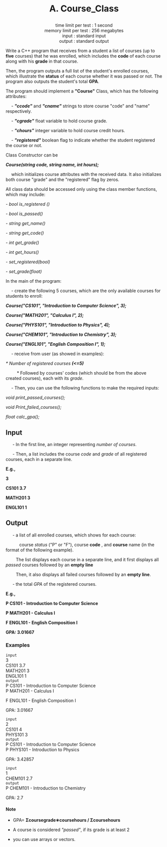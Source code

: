 # <p align="center"> A. Course_Class </p>

<p align="center"> time limit per test : 1 second<br>
memory limit per test : 256 megabytes<br>
input : standard input<br>
output : standard output <br> </p>

Write a C++ program that receives from a student a list of courses (up to **five** courses) that he was enrolled, which includes the **code** of each course along with his **grade** in that course.

Then, the program outputs a full list of the student's enrolled courses, which illustrate the **status** of each course whether it was passed or not. The program also outputs the student's total **GPA**.

The program should implement a **"Course"** Class, which has the following attributes:

   - 
_**"ccode"**_ and 
_**"cname"**_ strings to store course "code" and "name" respectively.

   - 
_**"cgrade"**_ float variable to hold course grade.

   - 
_**"chours"**_ integer variable to hold course credit hours.

   - 
_**"registered"**_ boolean flag to indicate whether the student registered the course or not.

Class Constructor can be

_**Course(string code, string name, int hours);**_

   which initializes course attributes with the received data. It also initializes both course "grade" and the "registered" flag by zeros.

All class data should be accessed only using the class member functions, which may include:

_- bool is_registered ()_

_- bool is_passed()_

_- string get_name()_

_- string get_code()_

_- int get_grade()_

_- int get_hours()_

_- set_registered(bool)_

_- set_grade(float)_

In the main of the program:

   - create the following 5 courses, which are the only available courses for students to enroll:

_**Course("CS101", "Introduction to Computer Science", 3);**_

_**Course("MATH201", "Calculus I", 2);**_

_**Course("PHYS101", "Introduction to Physics", 4);**_

_**Course("CHEM101", "Introduction to Chemistry", 3);**_

_**Course("ENGL101", "English Composition I", 1);**_

   - receive from user (as showed in examples):

_* Number of registered courses_ 
_**(<=5)**_

      * Followed by courses' codes (which should be from the above created courses), each with its 
_grade_.

   - Then, you can use the following functions to make the required inputs:

_void print_passed_courses();_

_void Print_failed_courses();_

_float calc_gpa();_

## Input

    - In the first line, an integer representing 
_number of courses_.

    - Then, a list includes the course 
_code_ and 
_grade_ of all registered courses, each in a separate line.

**E.g.,**

**3**

**CS101 3.7**

**MATH201 3**

**ENGL101 1**

## Output

    - a list of all enrolled courses, which shows for each course:

        course 
_status_ ("P" or "F"), course 
**code** , and 
**course** name (in the format of the following example).

      The list displays each course in a separate line, and it first displays all 
_passed_ courses followed by an
**empty line**

      Then, it also displays all failed courses followed by an
**empty line**.

    - the total 
_GPA_ of the registered courses.

**E.g.,**

**P CS101 - Introduction to Computer Science**

**P MATH201 - Calculus I**

**F ENGL101 - English Composition I**

**GPA: 3.01667**


### Examples

```input```<br>
3<br>
CS101 3.7<br>
MATH201 3<br>
ENGL101 1 <br>
```output```<br>
P CS101 - Introduction to Computer Science<br>
P MATH201 - Calculus I<br>

F ENGL101 - English Composition I<br>

GPA: 3.01667<br>

```input```<br>
2<br>
CS101 4<br>
PHYS101 3 <br>
```output```<br>
P CS101 - Introduction to Computer Science<br>
P PHYS101 - Introduction to Physics<br>

GPA: 3.42857<br>

```input```<br>
1<br>
CHEM101 2.7 <br>
```output```<br>
P CHEM101 - Introduction to Chemistry<br>

GPA: 2.7 <br>

#### Note

- GPA= **Σcoursegrade∗coursehours / Σcoursehours**
- A course is considered _"passed"_, if its grade is at least 2

- you can use arrays or vectors.
